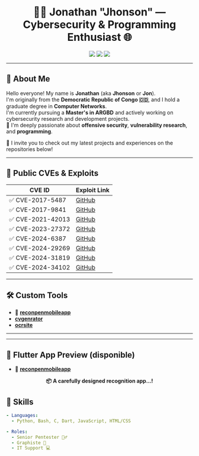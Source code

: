 <h1 align="center">👨‍💻 Jonathan "Jhonson" — Cybersecurity & Programming Enthusiast 🌐</h1>

<p align="center">
  <img src="https://img.shields.io/badge/Cybersecurity-%F0%9F%92%BB-informational?style=flat&logo=hackthebox&color=green"/>
  <img src="https://img.shields.io/badge/Pentester-Senior-blueviolet?style=flat&logo=protonvpn"/>
  <img src="https://img.shields.io/badge/Origin-🇨🇩%20DRC-blue?style=flat"/>
</p>

---

## 👋 About Me

Hello everyone! My name is **Jonathan** (aka **Jhonson** or **Jon**).  
I'm originally from the **Democratic Republic of Congo 🇨🇩**, and I hold a graduate degree in **Computer Networks**.  
I'm currently pursuing a **Master's in ARGBD** and actively working on cybersecurity research and development projects.  
🔐 I'm deeply passionate about **offensive security**, **vulnerability research**, and **programming**.

📎 I invite you to check out my latest projects and experiences on the repositories below!

---

## 🚨 Public CVEs & Exploits

| CVE ID | Exploit Link |
|--------|--------------|
| ✅ CVE-2017-5487 | [GitHub](https://github.com/dream434/CVE-2017-5487) |
| ✅ CVE-2017-9841 | [GitHub](https://github.com/dream434/CVE-2017-9841/) |
| ✅ CVE-2021-42013 | [GitHub](https://github.com/dream434/cve-2021-42013-apache) |
| ✅ CVE-2023-27372 | [GitHub](https://github.com/dream434/CVE-2023-27372/) |
| ✅ CVE-2024-6387 | [GitHub](https://github.com/dream434/CVE-2024-6387/) |
| ✅ CVE-2024-29269 | [GitHub](https://github.com/dream434/CVE-2024-29269) |
| ✅ CVE-2024-31819 | [GitHub](https://github.com/dream434/CVE-2024-31819) |
| ✅ CVE-2024-34102 | [GitHub](https://github.com/dream434/CVE-2024-34102/) |

---

## 🛠️ Custom Tools

- 📱 **[reconpenmobileapp](https://github.com/dream434/reconpen/)**   
- **[cvgenrator](http://cvgenrator.wuaze.com/mobile/mobiles/)**
- **[ocrsite](http://ocrsite.wuaze.com/corrector/?i=1)**

---
---

## 📱 Flutter App Preview (disponible)

- 📱 **[reconpenmobileapp](https://github.com/dream434/reconpen/)**   




<p align="center">
  <b>📦 A carefully designed recognition app...!</b>
</p>


## 💼 Skills

```yaml
- Languages:
  - Python, Bash, C, Dart, JavaScript, HTML/CSS

- Roles:
  - Senior Pentester 🕵️‍♂️
  - Graphiste 🎨
  - IT Support 💻
